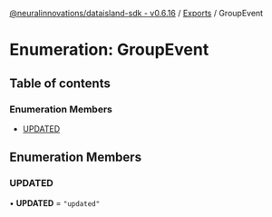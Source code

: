 [@neuralinnovations/dataisland-sdk - v0.6.16](../../README.md) / [Exports](../modules.md) / GroupEvent

# Enumeration: GroupEvent

## Table of contents

### Enumeration Members

- [UPDATED](GroupEvent.md#updated)

## Enumeration Members

### UPDATED

• **UPDATED** = ``"updated"``
